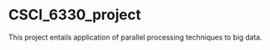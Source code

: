 # CSCI_6330_project

This project entails application of parallel processing techniques to big data.
